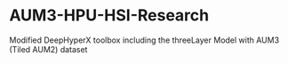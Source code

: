 # AUM3-HPU-HSI-Research
Modified DeepHyperX toolbox including the threeLayer Model with AUM3 (Tiled AUM2) dataset
